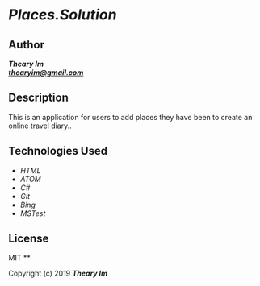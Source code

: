 # _Places.Solution_

## Author
 _**Theary Im**_  
 _**thearyim@gmail.com**_

## Description
This is an application for users to add places they have been to create an online travel diary..

## Technologies Used
* _HTML_
* _ATOM_
* _C#_
* _Git_
* _Bing_
* _MSTest_

## License
MIT
**

Copyright (c) 2019 **_Theary Im_**
